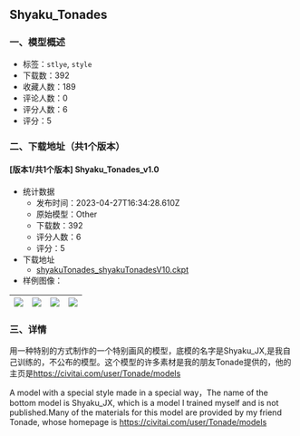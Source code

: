 ## Shyaku_Tonades
### 一、模型概述

- 标签：`stlye`, `style`
- 下载数：392
- 收藏人数：189
- 评论人数：0
- 评分人数：6
- 评分：5

### 二、下载地址（共1个版本）

#### [版本1/共1个版本] Shyaku_Tonades_v1.0

- 统计数据
  - 发布时间：2023-04-27T16:34:28.610Z
  - 原始模型：Other
  - 下载数：392
  - 评分人数：6
  - 评分：5
- 下载地址
  - [shyakuTonades_shyakuTonadesV10.ckpt](https://civitai.com/api/download/models/56722)
- 样例图像：

| <img src="https://image.civitai.com/xG1nkqKTMzGDvpLrqFT7WA/af5e7b42-c2bf-45a2-183a-1f1beb7ff200/width=450/614985.jpeg" /> | <img src="https://image.civitai.com/xG1nkqKTMzGDvpLrqFT7WA/1a8d970e-bd01-45bd-2da0-e1a707f48700/width=450/615320.jpeg" /> | <img src="https://image.civitai.com/xG1nkqKTMzGDvpLrqFT7WA/c101081f-7eba-4ad7-c2b3-8add254b7400/width=450/614986.jpeg" /> | <img src="https://image.civitai.com/xG1nkqKTMzGDvpLrqFT7WA/456004d5-8df4-4171-dc31-ce4b0060a800/width=450/614988.jpeg" /> |
| ---- | ---- | ---- | ---- |


### 三、详情
<p>用一种特别的方式制作的一个特别画风的模型，底模的名字是Shyaku_JX,是我自己训练的，不公布的模型。这个模型的许多素材是我的朋友Tonade提供的，他的主页是<a target="_blank" rel="ugc" href="https://civitai.com/user/Tonade/models">https://civitai.com/user/Tonade/models</a></p><p>A model with a special style made in a special way，The name of the bottom model is Shyaku_JX, which is a model I trained myself and is not published.Many of the materials for this model are provided by my friend Tonade, whose homepage is <a target="_blank" rel="ugc" href="https://civitai.com/user/Tonade/models">https://civitai.com/user/Tonade/models</a></p>